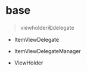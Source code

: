 # base
> viewholder和delegate

- ItemViewDelegate
> 

- ItemViewDelegateManager
> 

- ViewHolder
> 























